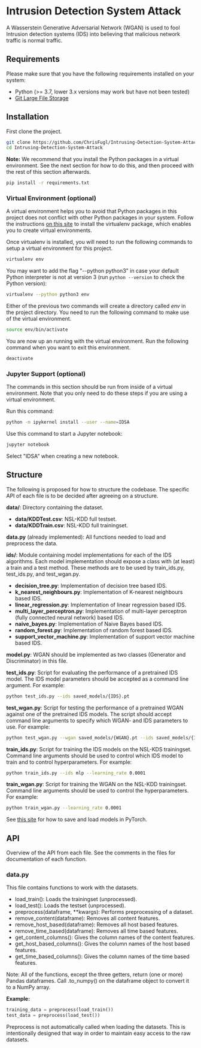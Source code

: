 # Intrusion Detection System Attack
A Wasserstein Generative Adversarial Network (WGAN) is used to fool Intrusion detection systems (IDS) into believing that malicious network traffic is normal traffic.

## Requirements
Please make sure that you have the following requirements installed on your system:

- Python (>= 3.7, lower 3.x versions may work but have not been tested)
- [Git Large File Storage](https://git-lfs.github.com/)

## Installation
First clone the project.

``` sh
git clone https://github.com/ChrisFugl/Intrusing-Detection-System-Attack
cd Intrusing-Detection-System-Attack
```

**Note:** We recommend that you install the Python packages in a virtual environment. See the next section for how to do this, and then proceed with the rest of this section afterwards.

``` sh
pip install -r requirements.txt
```

### Virtual Environment (optional)
A virtual environment helps you to avoid that Python packages in this project does not conflict with other Python packages in your system. Follow the instructions [on this site](https://virtualenv.pypa.io/en/stable/installation/) to install the virtualenv package, which enables you to create virtual environments.

Once virtualenv is installed, you will need to run the following commands to setup a virtual environment for this project.

``` sh
virtualenv env
```

You may want to add the flag "--python python3" in case your default Python interpreter is not at version 3 (run ```python --version``` to check the Python version):

``` sh
virtualenv --python python3 env
```

Either of the previous two commands will create a directory called *env* in the project directory. You need to run the following command to make use of the virtual environment.

``` sh
source env/bin/activate
```

You are now up an running with the virtual environment. Run the following command when you want to exit this environment.

``` sh
deactivate
```

### Jupyter Support (optional)
The commands in this section should be run from inside of a virtual environment. Note that you only need to do these steps if you are using a virtual environment.

Run this command:

``` sh
python -m ipykernel install --user --name=IDSA
```

Use this command to start a Jupyter notebook:

``` sh
jupyter notebook
```

Select "IDSA" when creating a new notebook.

## Structure
The following is proposed for how to structure the codebase. The specific API of each file is to be decided after agreeing on a structure.

**data/**: Directory containing the dataset.

* **data/KDDTest.csv**: NSL-KDD full testset.
* **data/KDDTrain.csv**: NSL-KDD full trainingset.

**data.py** (already implemented): All functions needed to load and preprocess the data.

**ids/**: Module containing model implementations for each of the IDS algorithms. Each model implementation should expose a class with (at least) a train and a test method. These methods are to be used by train_ids.py, test_ids.py, and test_wgan.py.

* **decision_tree.py**: Implementation of decision tree based IDS.
* **k_nearest_neighbours.py**: Implementation of K-nearest neighbours based IDS.
* **linear_regression.py**: Implementation of linear regression based IDS.
* **multi_layer_perceptron.py**: Implementation of multi-layer perceptron (fully connected neural network) based IDS.
* **naive_bayes.py**: Implementation of Naive Bayes based IDS.
* **random_forest.py**: Implementation of random forest based IDS.
* **support_vector_machine.py**: Implementation of support vector machine based IDS.

**model.py**: WGAN should be implemented as two classes (Generator and Discriminator) in this file.

**test_ids.py**: Script for evaluating the performance of a pretrained IDS model. The IDS model parameters should be accepted as a command line argument. For example:

``` sh
python test_ids.py --ids saved_models/{IDS}.pt
```

**test_wgan.py**: Script for testing the performance of a pretrained WGAN against one of the pretrained IDS models. The script should accept command line arguments to specify which WGAN- and IDS parameters to use. For example:

``` sh
python test_wgan.py --wgan saved_models/{WGAN}.pt --ids saved_models/{IDS}.pt
```

**train_ids.py**: Script for training the IDS models on the NSL-KDS trainingset. Command line arguments should be used to control which IDS model to train and to control hyperparameters. For example:

``` sh
python train_ids.py --ids mlp --learning_rate 0.0001
```

**train_wgan.py**: Script for training the WGAN on the NSL-KDD trainingset. Command line arguments should be used to control the hyperparameters. For example:

``` sh
python train_wgan.py --learning_rate 0.0001
```

See [this site](https://pytorch.org/tutorials/beginner/saving_loading_models.html) for how to save and load models in PyTorch.

## API
Overview of the API from each file. See the comments in the files for documentation of each function.

### data.py
This file contains functions to work with the datasets.

* load_train(): Loads the trainingset (unprocessed).
* load_test(): Loads the testset (unprocessed).
* preprocess(dataframe, \*\*kwargs): Performs preprocessing of a dataset.
* remove_content(dataframe): Removes all content features.
* remove_host_based(dataframe): Removes all host based features.
* remove_time_based(dataframe): Removes all time based features.
* get_content_columns(): Gives the column names of the content features.
* get_host_based_columns(): Gives the column names of the host based features.
* get_time_based_columns(): Gives the column names of the time based features.

Note: All of the functions, except the three getters, return (one or more) Pandas dataframes. Call .to_numpy() on the dataframe object to convert it to a NumPy array.

**Example:**

``` py
training_data = preprocess(load_train())
test_data = preprocess(load_test())
```

Preprocess is not automatically called when loading the datasets. This is intentionally designed that way in order to maintain easy access to the raw datasets.
